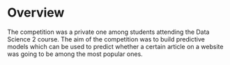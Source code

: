 # Overview

The competition was a private one among students attending the Data Science 2 course. The aim of the competition was to build predictive models which can be used to predict whether a certain article on a website was going to be among the most popular ones. 
